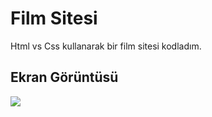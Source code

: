 <h1> Film Sitesi </h1>

Html vs Css kullanarak bir film sitesi kodladım.

<h2> Ekran Görüntüsü </h2>

![](ekran2.gif)
